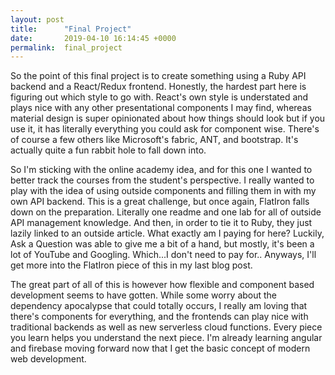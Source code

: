 ```yaml
---
layout: post
title:      "Final Project"
date:       2019-04-10 16:14:45 +0000
permalink:  final_project
---
```



So the point of this final project is to create something using a Ruby API backend and a React/Redux frontend. Honestly, the hardest part here is figuring out which style to go with. React's own style is understated and plays nice with any other presentational components I may find, whereas material design is super opinionated about how things should look but if you use it, it has literally everything you could ask for component wise. There's of course a few others like Microsoft's fabric, ANT, and bootstrap. It's actually quite a fun rabbit hole to fall down into.

So I'm sticking with the online academy idea, and for this one I wanted to better track the courses from the student's perspective. I really wanted to play with the idea of using outside components and filling them in with my own API backend. This is a great challenge, but once again, FlatIron falls down on the preparation. Literally one readme and one lab for all of outside API management knowledge. And then, in order to tie it to Ruby, they just lazily linked to an outside article. What exactly am I paying for here? Luckily, Ask a Question was able to give me a bit of a hand, but mostly, it's been a lot of YouTube and Googling. Which...I don't need to pay for.. Anyways, I'll get more into the FlatIron piece of this in my last blog post.

The great part of all of this is however how flexible and component based development seems to have gotten. While some worry about the dependency apocalypse that could totally occurs, I really am loving that there's components for everything, and the frontends can play nice with traditional backends as well as new serverless cloud functions. Every piece you learn helps you understand the next piece. I'm already learning angular and firebase moving forward now that I get the basic concept of modern web development.
